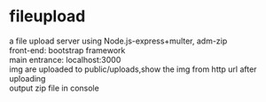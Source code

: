 # fileupload
a file upload server using Node.js-express+multer, adm-zip  
front-end: bootstrap framework  
main entrance: localhost:3000  
img are uploaded to public/uploads,show the img from http url after uploading  
output zip file in console
